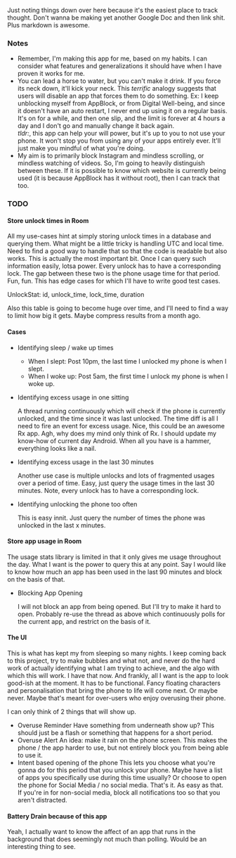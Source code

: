 Just noting things down over here because it's the easiest place to track thought. Don't wanna be
making yet another Google Doc and then link shit. Plus markdown is awesome.

### Notes

- Remember, I'm making this app for me, based on my habits. I can consider what features and
generalizations it should have when I have proven it works for me.
- You can lead a horse to water, but you can't make it drink. If you force its neck down, it'll kick
 your neck.
 This _terrific_ analogy suggests that users will disable an app that forces them to do something. 
 Ex: I keep unblocking myself from AppBlock, or from Digital Well-being, and since it doesn't have 
 an auto restart, I never end up using it on a regular basis. It's on for a while, and then one slip,
 and the limit is forever at 4 hours a day and I don't go and manually change it back again.  
 *tldr:*, this app can help your will power, but it's up to you to not use your phone. It won't 
 stop you from using any of your apps entirely ever. It'll just make you mindful of what you're 
 doing.
- My aim is to primarily block Instagram and mindless scrolling, or mindless watching of videos. 
So, I'm going to heavily distinguish between these. If it is possible to know which website is 
currently being used (it is because AppBlock has it without root), then I can track that too. 

### TODO 

#### Store unlock times in Room

All my use-cases hint at simply storing unlock times in a database and querying them. What might be
a little tricky is handling UTC and local time. Need to find a good way to handle that so that
the code is readable but also works.
This is actually the most important bit. Once I can query such information easily, lotsa power.
Every unlock has to have a corresponding lock. The gap between these two is the phone usage time 
for that period. Fun, fun. This has edge cases for which I'll have to write good test cases. 

UnlockStat: id, unlock_time, lock_time, duration

Also this table is going to become huge over time, and I'll need to find a way to limit how big it 
gets. Maybe compress results from a month ago. 

#### Cases

- Identifying sleep / wake up times

    - When I slept: Post 10pm, the last time I unlocked my phone is when I slept.
    - When I woke up: Post 5am, the first time I unlock my phone is when I woke up.
    
- Identifying excess usage in one sitting

    A thread running continuously which will check if the phone is currently unlocked, and the time
    since it was last unlocked. The time diff is all I need to fire an event for excess usage.
    Nice, this could be an awesome Rx app. Agh, why does my mind only think of Rx. I should update 
    my know-how of current day Android. When all you have is a hammer, everything looks like a nail.

- Identifying excess usage in the last 30 minutes

    Another use case is multiple unlocks and lots of fragmented usages over a period of time. Easy,
    just query the usage times in the last 30 minutes. Note, every unlock has to have a corresponding 
    lock.

- Identifying unlocking the phone too often

    This is easy innit. Just query the number of times the phone was unlocked in the last x minutes.
    
#### Store app usage in Room

The usage stats library is limited in that it only gives me usage throughout the day. What I want
is the power to query this at any point. Say I would like to know how much an app has been used 
in the last 90 minutes and block on the basis of that.

- Blocking App Opening

    I will not block an app from being opened. But I'll try to make it hard to open.
    Probably re-use the thread as above which continuously polls for the current app, and restrict on
    the basis of it.
    
#### The UI

This is what has kept my from sleeping so many nights. I keep coming back to this project, try to make
bubbles and what not, and never do the hard work of actually identifying what I am trying to achieve, 
and the algo with which this will work. I have that now. And frankly, all I want is the app to look
good-ish at the moment. It has to be functional. Fancy floating characters and personalisation that 
bring the phone to life will come next. Or maybe never. Maybe that's meant for over-users who enjoy
overusing their phone.

I can only think of 2 things that will show up.

- Overuse Reminder
    Have something from underneath show up? This should just be a flash or something that happens 
    for a short period.
- Overuse Alert
    An idea: make it rain on the phone screen. This makes the phone / the app harder to use, but not
    entirely block you from being able to use it.
- Intent based opening of the phone
    This lets you choose what you're gonna do for this period that you unlock your phone. 
    Maybe have a list of apps you specifically use during this time usually? 
    Or choose to open the phone for Social Media / no social media. That's it. As easy as that. 
    If you're in for non-social media, block all notifications too so that you aren't distracted.      
    
#### Battery Drain because of this app

Yeah, I actually want to know the affect of an app that runs in the background that does seemingly 
not much than polling. Would be an interesting thing to see.